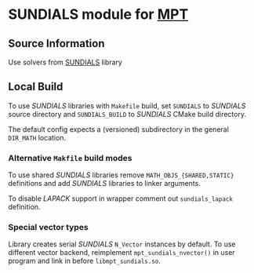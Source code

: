 # SUNDIALS module for [MPT](https://github.com/becm/mpt-solver)

## Source Information
Use solvers from [SUNDIALS](https://computation.llnl.gov/projects/sundials)
library

## Local Build
To use *SUNDIALS* libraries with `Makefile` build,
set `SUNDIALS` to *SUNDIALS* source directory
and `SUNDIALS_BUILD` to *SUNDIALS* CMake build directory.

The default config expects a (versioned) subdirectory
in the general `DIR_MATH` location.

### Alternative `Makfile` build modes
To use shared *SUNDIALS* libraries remove `MATH_OBJS_{SHARED,STATIC}`
definitions and add *SUNDIALS* libraries to linker arguments.

To disable *LAPACK* support in wrapper comment out `sundials_lapack`
definition.

### Special vector types
Library creates serial *SUNDIALS* `N_Vector` instances by default.
To use different vector backend, reimplement `mpt_sundials_nvector()`
in user program and link in before `libmpt_sundials.so`.
